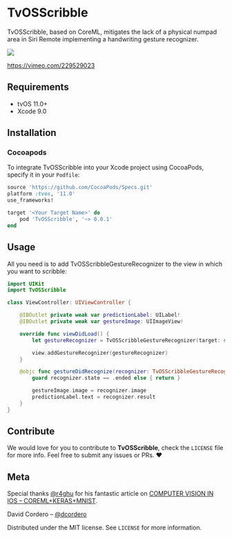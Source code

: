 
# TvOSScribble

TvOSScribble, based on CoreML, mitigates the lack of a physical numpad area in Siri Remote implementing a handwriting gesture recognizer.

![](Preview.gif)

https://vimeo.com/229529023

## Requirements

- tvOS 11.0+
- Xcode 9.0

## Installation

### Cocoapods

To integrate TvOSScribble into your Xcode project using CocoaPods, specify it in your `Podfile`:

```ruby
source 'https://github.com/CocoaPods/Specs.git'
platform :tvos, '11.0'
use_frameworks!

target '<Your Target Name>' do
    pod 'TvOSScribble', '~> 0.0.1'
end
```

## Usage

All you need is to add TvOSScribbleGestureRecognizer to the view in which you want to scribble:


```swift
import UIKit
import TvOSScribble

class ViewController: UIViewController {

    @IBOutlet private weak var predictionLabel: UILabel!
    @IBOutlet private weak var gestureImage: UIImageView!

    override func viewDidLoad() {
        let gestureRecognizer = TvOSScribbleGestureRecognizer(target: self, action: #selector(ViewController.gestureDidRecognize))

        view.addGestureRecognizer(gestureRecognizer)
    }

    @objc func gestureDidRecognize(recognizer: TvOSScribbleGestureRecognizer) {
        guard recognizer.state == .ended else { return }

        gestureImage.image = recognizer.image
        predictionLabel.text = recognizer.result
    }
}
```

## Contribute

We would love for you to contribute to **TvOSScribble**, check the ``LICENSE`` file for more info. Feel free to submit any issues or PRs. ❤️

## Meta

Special thanks [@r4ghu](https://github.com/r4ghu) for his fantastic article on [COMPUTER VISION IN IOS – COREML+KERAS+MNIST](https://sriraghu.com/2017/07/06/computer-vision-in-ios-coremlkerasmnist/).

David Cordero – [@dcordero](https://twitter.com/dcordero)

Distributed under the MIT license. See ``LICENSE`` for more information.

